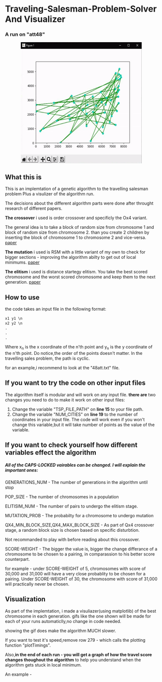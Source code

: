 # Traveling-Salesman-Problem-Solver And Visualizer 

### A run on "att48" 

<p align="center"><img src="https://github.com/EyalBrilling/Traveling-Salesman-Problem-Solver/blob/master/media/att48.gif" width="400" height="400" /></p>

## What this is 
This is an implemtation of a genetic algorithm to the travelling salesman problem Plus a visulizer of the algorithm run.

The decisions about the different algorithm parts were done after throught research of different papers. 

**The crossover** i used is order crossover and specificly the Ox4 variant.

The general idea is to take a block of random size from chromosome 1 and block of random size from chromosome 2. than you create 2 children by inserting the block of chromosome 1 to chromosome 2 and vice-versa. [paper](https://www.redalyc.org/pdf/2652/265219618002.pdf)

**The mutation** i used is RSM with a little variant of my own to check for bigger sections - improving the algorithm abilty to get out of local minimums. [paper](https://arxiv.org/ftp/arxiv/papers/1203/1203.3099.pdf)

**The elitism** i used is distance startegy elitism. 
You take the best scored chromosome and the worst scored chromosome and keep them to the next generation. [paper](https://ieeexplore.ieee.org/document/8426051)

## How to use
the code takes an input file in the following format:
```
x1 y1 \n
x2 y2 \n
.
.
.
```
Where x<sub>n</sub> is the x coordinate of the n'th point and y<sub>n</sub> is the y coordinate of the n'th point.
Do notice,the order of the points doesn't matter. In the travelling sales problem, the path is cyclic.

for an example,i recommend to look at the "48att.txt" file.

## If you want to try the code on other input files
The algorithm itself is modular and will work on any input file. **there are** two changes you need to do to make it work on other input files:
1) Change the variable "TSP_FILE_PATH" on **line 15** to your file path.
2) Change the variable "NUM_CITIES" on **line 19** to the number of coordinates in your input file.
The code will work even if you won't change this variable,but it will take number of points as the value of the variable.

## If you want to check yourself how different variables effect the algorithm
##### All of the CAPS-LOCKED vairables can be changed. I will explain the important ones:

GENERATIONS_NUM - The number of generations in the algorithm until stop

POP_SIZE - The number of chromosomes in a population

ELITISIM_NUM - The number of pairs to undergo the elitism stage.

MUTATION_PROB - The probabilty for a chromosome to undergo mutation

QX4_MIN_BLOCK_SIZE,QX4_MAX_BLOCK_SIZE - As part of Qx4 crossover stage, a random block size is chosen based on specific disturbtion. 

Not recommanded to play with before reading about this crossover.

SCORE-WEIGHT - The bigger the value is, bigger the change differance of a chromosome to be chosen to a pairing, in comparassion to his better score counterpart. 

for example - under SCORE-WEIGHT of 5, chromosomes with score of 30,000 and 31,000 will have a very close probablity to be chosen for a pairing. Under SCORE-WEIGHT of 30, the chromosome with score of 31,000 will practically never be chosen.


## Visualization
As part of the implemtation, i made a visuliazer(using matplotlib) of the best chromosome in each generation. 
gifs like the one shown will be made for each of your runs automaticlly,no change in code needed.

showing the gif does make the algorithm MUCH slower. 

If you want to test it's speed,remove row 279 - which calls the plotting function "plotTimings".

Also,**in the end of each run - you will get a graph of how the travel score changes thoughout the algorithm** to help you understand when the algorithm gets stuck in local minimum.

An example - 

